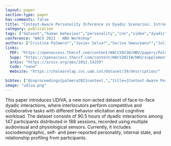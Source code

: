 ```yaml
---
layout: paper
section-type: paper
has-comments: false
title: "Context-Aware Personality Inference in Dyadic Scenarios: Introducing the UDIVA Dataset"
category: publication
tags: ["dataset","human behaviour","personality","cnn","video","dyadic","interaction","transformer"]
conference: "WACV 2021 - HBU Workshop"
authors: ["Cristina Palmero*","Javier Selva*","Sorina Smeureanu*","Julio C. S. Jacques Junior","Albert Clapés","Alexa Moseguí","Zejian Zhang","David Gallardo-Pujol","Georgina Guilera","David Leiva","Sergio Escalera"]
links:
  PDF: "https://openaccess.thecvf.com/content/WACV2021W/HBU/papers/Palmero_Context-Aware_Personality_Inference_in_Dyadic_Scenarios_Introducing_the_UDIVA_Dataset_WACVW_2021_paper.pdf"
  Supp: "https://openaccess.thecvf.com/content/WACV2021W/HBU/supplemental/Palmero_Context-Aware_Personality_Inference_WACVW_2021_supplemental.pdf"
  arXiv: "https://arxiv.org/abs/2012.14259"
  Code: "none"
  Website: "https://chalearnlap.cvc.uab.cat/dataset/39/description/"

bibtex: ["@inproceedings{palmero2021context,","title={Context-Aware Personality Inference in Dyadic Scenarios: Introducing the UDIVA Dataset},","author={Palmero, Cristina and Selva, Javier and Smeureanu, Sorina and Junior, Julio CS Jacques and Clap{\\'e}s, Albert and Mosegu{\\'i}, Alexa and Zhang, Zejian and Gallardo-Pujol, David and Guilera, Georgina and Leiva, David and Escalera, Sergio},","booktitle={2021 IEEE Winter Conference on Applications of Computer Vision Workshops (WACVW)},","pages={1--12},","year={2021},","organization={IEEE}","}"]
image: "udiva.png"
---
```


This paper introduces UDIVA, a new non-acted dataset of face-to-face dyadic interactions, where interlocutors perform competitive and collaborative tasks with different behavior elicitation and cognitive workload. The dataset consists of 90.5 hours of dyadic interactions among 147 participants distributed in 188 sessions, recorded using multiple audiovisual and physiological sensors. Currently, it includes sociodemographic, self- and peer-reported personality, internal state, and relationship profiling from participants.



